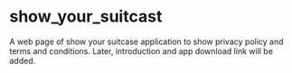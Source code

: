 # show_your_suitcast
A web page of show your suitcase application to show privacy policy and terms and conditions. Later, introduction and app download link will be added.
